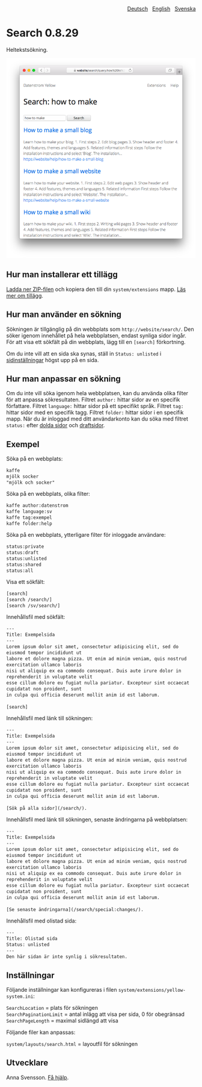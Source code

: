 <p align="right"><a href="README-de.md">Deutsch</a> &nbsp; <a href="README.md">English</a> &nbsp; <a href="README-sv.md">Svenska</a></p>

# Search 0.8.29

Heltekstsökning.

<p align="center"><img src="SCREENSHOT.png" alt="Skärmdump"></p>

## Hur man installerar ett tillägg

[Ladda ner ZIP-filen](https://github.com/annaesvensson/yellow-search/archive/refs/heads/main.zip) och kopiera den till din `system/extensions` mapp. [Läs mer om tillägg](https://github.com/annaesvensson/yellow-update/tree/main/README-sv.md).

## Hur man använder en sökning

Sökningen är tillgänglig på din webbplats som `http://website/search/`. Den söker igenom innehållet på hela webbplatsen, endast synliga sidor ingår. För att visa ett sökfält på din webbplats, lägg till en `[search]` förkortning.

Om du inte vill att en sida ska synas, ställ in `Status: unlisted` i [sidinställningar](https://github.com/annaesvensson/yellow-core/tree/main/README-sv.md#inställningar-page) högst upp på en sida.

## Hur man anpassar en sökning

Om du inte vill söka igenom hela webbplatsen, kan du använda olika filter för att anpassa sökresultaten. Filtret `author:` hittar sidor av en specifik författare. Filtret `language:` hittar sidor på ett specifikt språk. Filtret `tag:` hittar sidor med en specifik tagg. Filtret `folder:` hittar sidor i en specifik mapp. När du är inloggad med ditt användarkonto kan du söka med filtret `status:` efter [dolda sidor](https://github.com/annaesvensson/yellow-core/tree/main/README-sv.md) och [draftsidor](https://github.com/annaesvensson/yellow-draft/tree/main/README-sv.md).

## Exempel

Söka på en webbplats:

    kaffe
    mjölk socker 
    "mjölk och socker"

Söka på en webbplats, olika filter:

    kaffe author:datenstrom
    kaffe language:sv
    kaffe tag:exempel
    kaffe folder:help

Söka på en webbplats, ytterligare filter för inloggade användare:

    status:private
    status:draft
    status:unlisted
    status:shared
    status:all

Visa ett sökfält:

    [search]
    [search /search/]
    [search /sv/search/]

Innehållsfil med sökfält:

    ---
    Title: Exempelsida
    ---
    Lorem ipsum dolor sit amet, consectetur adipisicing elit, sed do eiusmod tempor incididunt ut 
    labore et dolore magna pizza. Ut enim ad minim veniam, quis nostrud exercitation ullamco laboris 
    nisi ut aliquip ex ea commodo consequat. Duis aute irure dolor in reprehenderit in voluptate velit 
    esse cillum dolore eu fugiat nulla pariatur. Excepteur sint occaecat cupidatat non proident, sunt 
    in culpa qui officia deserunt mollit anim id est laborum.

    [search]

Innehållsfil med länk till sökningen:

    ---
    Title: Exempelsida
    ---
    Lorem ipsum dolor sit amet, consectetur adipisicing elit, sed do eiusmod tempor incididunt ut 
    labore et dolore magna pizza. Ut enim ad minim veniam, quis nostrud exercitation ullamco laboris 
    nisi ut aliquip ex ea commodo consequat. Duis aute irure dolor in reprehenderit in voluptate velit 
    esse cillum dolore eu fugiat nulla pariatur. Excepteur sint occaecat cupidatat non proident, sunt 
    in culpa qui officia deserunt mollit anim id est laborum.

    [Sök på alla sidor](/search/).

Innehållsfil med länk till sökningen, senaste ändringarna på webbplatsen:

    ---
    Title: Exempelsida
    ---
    Lorem ipsum dolor sit amet, consectetur adipisicing elit, sed do eiusmod tempor incididunt ut 
    labore et dolore magna pizza. Ut enim ad minim veniam, quis nostrud exercitation ullamco laboris 
    nisi ut aliquip ex ea commodo consequat. Duis aute irure dolor in reprehenderit in voluptate velit 
    esse cillum dolore eu fugiat nulla pariatur. Excepteur sint occaecat cupidatat non proident, sunt 
    in culpa qui officia deserunt mollit anim id est laborum.
    
    [Se senaste ändringarna](/search/special:changes/).

Innehållsfil med olistad sida:

    ---
    Title: Olistad sida
    Status: unlisted
    ---
    Den här sidan är inte synlig i sökresultaten.

## Inställningar

Följande inställningar kan konfigureras i filen `system/extensions/yellow-system.ini`:

`SearchLocation` = plats för sökningen  
`SearchPaginationLimit` = antal inlägg att visa per sida, 0 för obegränsad  
`SearchPageLength` = maximal sidlängd att visa  

Följande filer kan anpassas:

`system/layouts/search.html` = layoutfil för sökningen  

## Utvecklare

Anna Svensson. [Få hjälp](https://datenstrom.se/sv/yellow/help/).
